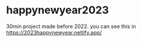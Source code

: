 # happynewyear2023
30min project made before 2022.
you can see this in https://2023happynewyear.netlify.app/
